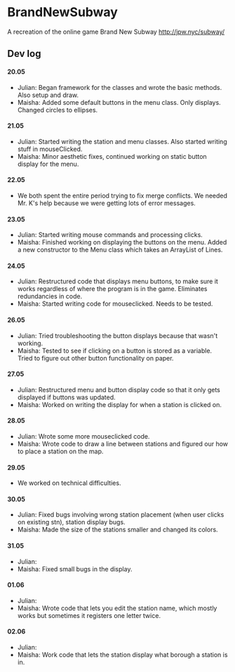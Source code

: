 # BrandNewSubway
A recreation of the online game Brand New Subway http://jpw.nyc/subway/

## Dev log

#### 20.05
- Julian: Began framework for the classes and wrote the basic methods. Also setup and draw.
- Maisha: Added some default buttons in the menu class. Only displays. Changed circles to ellipses.

#### 21.05
- Julian: Started writing the station and menu classes. Also started writing stuff in mouseClicked.
- Maisha: Minor aesthetic fixes, continued working on static button display for the menu.

#### 22.05 
- We both spent the entire period trying to fix merge conflicts. We needed Mr. K's help because we were getting lots of error messages.

#### 23.05 
- Julian: Started writing mouse commands and processing clicks. 
- Maisha: Finished working on displaying the buttons on the menu. Added a new constructor to the Menu class which takes an ArrayList of Lines. 

#### 24.05
- Julian: Restructured code that displays menu buttons, to make sure it works regardless of where the program is in the game. Eliminates redundancies in code.
- Maisha: Started writing code for mouseclicked. Needs to be tested. 

#### 26.05
- Julian: Tried troubleshooting the button displays because that wasn't working.
- Maisha: Tested to see if clicking on a button is stored as a variable. Tried to figure out other button functionality on paper. 

#### 27.05
- Julian: Restructured menu and button display code so that it only gets displayed if buttons was updated.
- Maisha: Worked on writing the display for when a station is clicked on. 

#### 28.05 
- Julian: Wrote some more mouseclicked code.
- Maisha: Wrote code to draw a line between stations and figured our how to place a station on the map.  

#### 29.05
- We worked on technical difficulties.

#### 30.05
- Julian: Fixed bugs involving wrong station placement (when user clicks on existing stn), station display bugs.
- Maisha: Made the size of the stations smaller and changed its colors.

#### 31.05
- Julian: 
- Maisha: Fixed small bugs in the display. 

#### 01.06
- Julian: 
- Maisha: Wrote code that lets you edit the station name, which mostly works but sometimes it registers one letter twice. 

#### 02.06
- Julian: 
- Maisha: Work code that lets the station display what borough a station is in. 
